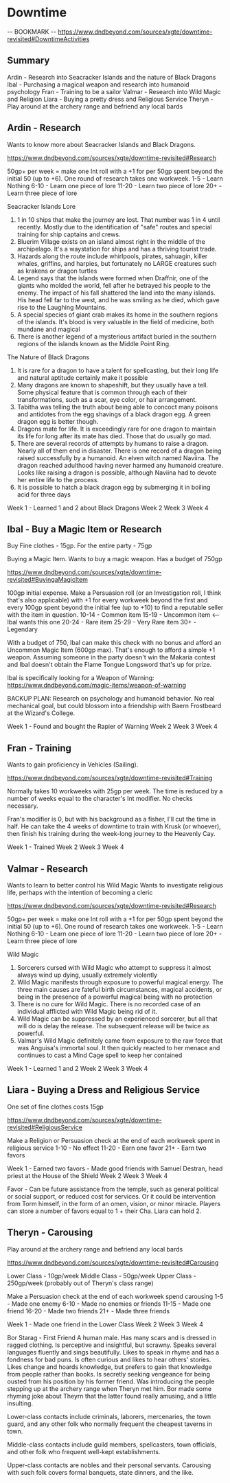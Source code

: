 # Downtime
-- BOOKMARK --
https://www.dndbeyond.com/sources/xgte/downtime-revisited#DowntimeActivities

## Summary
Ardin - Research into Seacracker Islands and the nature of Black Dragons
Ibal - Purchasing a magical weapon and research into humanoid psychology
Fran - Training to be a sailor
Valmar - Research into Wild Magic and Religion
Liara - Buying a pretty dress and Religious Service
Theryn - Play around at the archery range and befriend any local bards

## Ardin - Research
Wants to know more about Seacracker Islands and Black Dragons.

https://www.dndbeyond.com/sources/xgte/downtime-revisited#Research

50gp+ per week = make one Int roll with a +1 for per 50gp spent beyond the initial 50 (up to +6). One round of research takes one workweek.
1-5 - Learn Nothing
6-10 - Learn one piece of lore
11-20 - Learn two piece of lore
20+ - Learn three piece of lore

Seacracker Islands Lore
1. 1 in 10 ships that make the journey are lost. That number was 1 in 4 until recently. Mostly due to the identification of "safe" routes and special training for ship captains and crews.
2. Bluerim Village exists on an island almost right in the middle of the archipelago. It's a waystation for ships and has a thriving tourist trade.
3. Hazards along the route include whirlpools, pirates, sahuagin, killer whales, griffins, and harpies, but fortunately no LARGE creatures such as krakens or dragon turtles
4. Legend says that the islands were formed when Draffnir, one of the giants who molded the world, fell after he betrayed his people to the enemy. The impact of his fall shattered the land into the many islands. His head fell far to the west, and he was smiling as he died, which gave rise to the Laughing Mountains.
5. A special species of giant crab makes its home in the southern regions of the islands. It's blood is very valuable in the field of medicine, both mundane and magical
6. There is another legend of a mysterious artifact buried in the southern regions of the islands known as the Middle Point Ring.

The Nature of Black Dragons
1. It is rare for a dragon to have a talent for spellcasting, but their long life and natural aptitude certainly make it possible
2. Many dragons are known to shapeshift, but they usually have a tell. Some physical feature that is common through each of their transformations, such as a scar, eye color, or hair arrangement.
3. Tabitha was telling the truth about being able to concoct many poisons and antidotes from the egg shavings of a black dragon egg. A green dragon egg is better though.
4. Dragons mate for life. It is exceedingly rare for one dragon to maintain its life for long after its mate has died. Those that do usually go mad.
5. There are several records of attempts by humans to raise a dragon. Nearly all of them end in disaster. There is one record of a dragon being raised successfully by a humanoid. An elven witch named Naviina. The dragon reached adulthood having never harmed any humanoid creature. Looks like raising a dragon is possible, although Naviina had to devote her entire life to the process.
6. It is possible to hatch a black dragon egg by submerging it in boiling acid for three days

Week 1 - Learned 1 and 2 about Black Dragons
Week 2
Week 3
Week 4

## Ibal - Buy a Magic Item or Research
Buy Fine clothes - 15gp. For the entire party - 75gp

Buying a Magic Item. Wants to buy a magic weapon. Has a budget of 750gp

https://www.dndbeyond.com/sources/xgte/downtime-revisited#BuyingaMagicItem

100gp initial expense. Make a Persuasion roll (or an Investigation roll, I think that's also applicable) with +1 for every workweek beyond the first and every 100gp spent beyond the initial fee (up to +10) to find a reputable seller with the item in question.
10-14 - Common item
15-19 - Uncommon item <-- Ibal wants this one
20-24 - Rare item
25-29 - Very Rare item
30+ - Legendary

With a budget of 750, Ibal can make this check with no bonus and afford an Uncommon Magic Item (600gp max). That's enough to afford a simple +1 weapon. Assuming someone in the party doesn't win the Makaria contest and Ibal doesn't obtain the Flame Tongue Longsword that's up for prize.

Ibal is specifically looking for a Weapon of Warning: https://www.dndbeyond.com/magic-items/weapon-of-warning

BACKUP PLAN: Research on psychology and humanoid behavior. No real mechanical goal, but could blossom into a friendship with Baern Frostbeard at the Wizard's College.

Week 1 - Found and bought the Rapier of Warning
Week 2
Week 3
Week 4

## Fran - Training
Wants to gain proficiency in Vehicles (Sailing).

https://www.dndbeyond.com/sources/xgte/downtime-revisited#Training

Normally takes 10 workweeks with 25gp per week.
The time is reduced by a number of weeks equal to the character's Int modifier.
No checks necessary.

Fran's modifier is 0, but with his background as a fisher, I'll cut the time in half. He can take the 4 weeks of downtime to train with Krusk (or whoever), then finish his training during the week-long journey to the Heavenly Cay.

Week 1 - Trained
Week 2
Week 3
Week 4

## Valmar - Research
Wants to learn to better control his Wild Magic
Wants to investigate religious life, perhaps with the intention of becoming a cleric

https://www.dndbeyond.com/sources/xgte/downtime-revisited#Research

50gp+ per week = make one Int roll with a +1 for per 50gp spent beyond the initial 50 (up to +6). One round of research takes one workweek.
1-5 - Learn Nothing
6-10 - Learn one piece of lore
11-20 - Learn two piece of lore
20+ - Learn three piece of lore

Wild Magic
1. Sorcerers cursed with Wild Magic who attempt to suppress it almost always wind up dying, usually extremely violently
2. Wild Magic manifests through exposure to powerful magical energy. The three main causes are fateful birth circumstances, magical accidents, or being in the presence of a powerful magical being with no protection
3. There is no cure for Wild Magic. There is no recorded case of an individual afflicted with Wild Magic being rid of it.
4. Wild Magic can be suppressed by an experienced sorcerer, but all that will do is delay the release. The subsequent release will be twice as powerful.
5. Valmar's Wild Magic definitely came from exposure to the raw force that was Anguisa's immortal soul. It then quickly reacted to her menace and continues to cast a Mind Cage spell to keep her contained

Week 1 - Learned 1 and 2
Week 2
Week 3
Week 4

## Liara - Buying a Dress and Religious Service
One set of fine clothes costs 15gp

https://www.dndbeyond.com/sources/xgte/downtime-revisited#ReligiousService

Make a Religion or Persuasion check at the end of each workweek spent in religious service
1-10 - No effect
11-20 - Earn one favor
21+ - Earn two favors

Week 1 - Earned two favors - Made good friends with Samuel Destran, head priest at the House of the Shield
Week 2
Week 3
Week 4

Favor - Can be future assistance from the temple, such as general political or social support, or reduced cost for services. Or it could be intervention from Torm himself, in the form of an omen, vision, or minor miracle. Players can store a number of favors equal to 1 + their Cha. Liara can hold 2.

## Theryn - Carousing
Play around at the archery range and befriend any local bards

https://www.dndbeyond.com/sources/xgte/downtime-revisited#Carousing

Lower Class - 10gp/week
Middle Class - 50gp/week
Upper Class - 250gp/week (probably out of Theryn's class range)

Make a Persuasion check at the end of each workweek spend carousing
1-5 - Made one enemy
6-10 - Made no enemies or friends
11-15 - Made one friend
16-20 - Made two friends
21+ - Made three friends

Week 1 - Made one friend in the Lower Class
Week 2
Week 3
Week 4

Bor Starag - First Friend
A human male. Has many scars and is dressed in ragged clothing. Is perceptive and insightful, but scrawny. Speaks several languages fluently and sings beautifully. Likes to speak in rhyme and has a fondness for bad puns. Is often curious and likes to hear others' stories. Likes change and hoards knowledge, but prefers to gain that knowledge from people rather than books. Is secretly seeking vengeance for being ousted from his position by his former friend. Was introducing the people stepping up at the archery range when Theryn met him. Bor made some rhyming joke about Theyrn that the latter found really amusing, and a little insulting.

Lower-class contacts include criminals, laborers, mercenaries, the town guard, and any other folk who normally frequent the cheapest taverns in town.

Middle-class contacts include guild members, spellcasters, town officials, and other folk who frequent well-kept establishments.

Upper-class contacts are nobles and their personal servants. Carousing with such folk covers formal banquets, state dinners, and the like.
